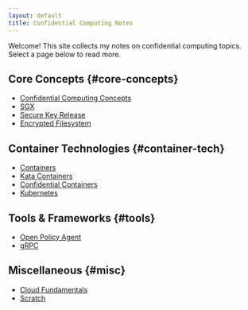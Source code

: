 ```yaml
---
layout: default
title: Confidential Computing Notes
---
```


Welcome! This site collects my notes on confidential computing topics.
Select a page below to read more.

## Core Concepts {#core-concepts}
<ul class="notes-list notes-section">
  <li><a href="docs/core/confidential-computing-concepts">Confidential Computing Concepts</a></li>
  <li><a href="docs/core/sgx">SGX</a></li>
  <li><a href="docs/core/secure-key-release">Secure Key Release</a></li>
  <li><a href="docs/core/encrypted-filesystem">Encrypted Filesystem</a></li>
</ul>

## Container Technologies {#container-tech}
<ul class="notes-list notes-section">
  <li><a href="docs/containers/containers">Containers</a></li>
  <li><a href="docs/containers/kata-containers">Kata Containers</a></li>
  <li><a href="docs/containers/confidential-containers">Confidential Containers</a></li>
  <li><a href="docs/containers/kubernetes">Kubernetes</a></li>
</ul>

## Tools & Frameworks {#tools}
<ul class="notes-list notes-section">
  <li><a href="docs/tools/open-policy-agent">Open Policy Agent</a></li>
  <li><a href="docs/tools/grpc">gRPC</a></li>
</ul>

## Miscellaneous {#misc}
<ul class="notes-list notes-section">
  <li><a href="docs/misc/cloud-fundamentals">Cloud Fundamentals</a></li>
  <li><a href="docs/misc/scratch">Scratch</a></li>
</ul>
